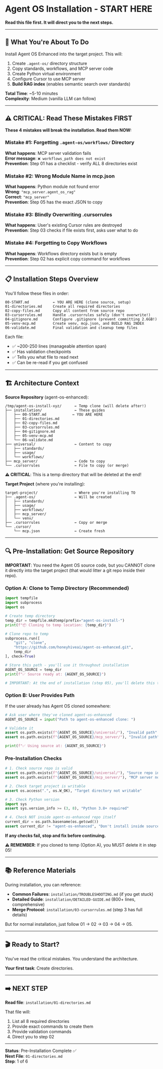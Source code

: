 # Agent OS Installation - START HERE

**Read this file first. It will direct you to the next steps.**

---

## 🎯 What You're About To Do

Install Agent OS Enhanced into the target project. This will:
1. Create `.agent-os/` directory structure
2. Copy standards, workflows, and MCP server code
3. Create Python virtual environment
4. Configure Cursor to use MCP server
5. **Build RAG index** (enables semantic search over standards)

**Total Time**: ~5-10 minutes  
**Complexity**: Medium (vanilla LLM can follow)

---

## ⚠️ CRITICAL: Read These Mistakes FIRST

**These 4 mistakes will break the installation. Read them NOW:**

### Mistake #1: Forgetting `.agent-os/workflows/` Directory
**What happens**: MCP server validation fails  
**Error message**: `❌ workflows_path does not exist`  
**Prevention**: Step 01 has a checklist - verify ALL 8 directories exist

### Mistake #2: Wrong Module Name in mcp.json
**What happens**: Python module not found error  
**Wrong**: `"mcp_server.agent_os_rag"`  
**Correct**: `"mcp_server"`  
**Prevention**: Step 05 has the exact JSON to copy

### Mistake #3: Blindly Overwriting .cursorrules
**What happens**: User's existing Cursor rules are destroyed  
**Prevention**: Step 03 checks if file exists first, asks user what to do

### Mistake #4: Forgetting to Copy Workflows
**What happens**: Workflows directory exists but is empty  
**Prevention**: Step 02 has explicit copy command for workflows

---

## 📋 Installation Steps Overview

You'll follow these files in order:

```
00-START.md           ← YOU ARE HERE (clone source, setup)
01-directories.md     Create all required directories
02-copy-files.md      Copy all content from source repo
03-cursorrules.md     Handle .cursorrules safely (don't overwrite!)
04-gitignore.md       Configure .gitignore (prevent committing 2.6GB!)
05-venv-mcp.md        Create venv, mcp.json, and BUILD RAG INDEX
06-validate.md        Final validation and cleanup temp files
```

Each file:
- ✅ ~200-250 lines (manageable attention span)
- ✅ Has validation checkpoints
- ✅ Tells you what file to read next
- ✅ Can be re-read if you get confused

---

## 🏗️ Architecture Context

**Source Repository** (agent-os-enhanced):
```
/tmp/agent-os-install-xyz/      ← Temp clone (will delete after!)
├── installation/               ← These guides
│   ├── 00-START.md            ← YOU ARE HERE
│   ├── 01-directories.md
│   ├── 02-copy-files.md
│   ├── 03-cursorrules.md
│   ├── 04-gitignore.md
│   ├── 05-venv-mcp.md
│   └── 06-validate.md
├── universal/                  ← Content to copy
│   ├── standards/
│   ├── usage/
│   └── workflows/
├── mcp_server/                 ← Code to copy
└── .cursorrules                ← File to copy (or merge)
```

**⚠️ CRITICAL**: This is a temp directory that will be deleted at the end!

**Target Project** (where you're installing):
```
target-project/                 ← Where you're installing TO
├── .agent-os/                  ← Will be created
│   ├── standards/
│   ├── usage/
│   ├── workflows/
│   ├── mcp_server/
│   └── venv/
├── .cursorrules                ← Copy or merge
└── .cursor/
    └── mcp.json                ← Create fresh
```

---

## 🔍 Pre-Installation: Get Source Repository

**IMPORTANT**: You need the Agent OS source code, but you CANNOT clone it directly into the target project (that would litter a git repo inside their repo).

### Option A: Clone to Temp Directory (Recommended)

```python
import tempfile
import subprocess
import os

# Create temp directory
temp_dir = tempfile.mkdtemp(prefix="agent-os-install-")
print(f"📦 Cloning to temp location: {temp_dir}")

# Clone repo to temp
subprocess.run([
    "git", "clone", 
    "https://github.com/honeyhiveai/agent-os-enhanced.git",
    temp_dir
], check=True)

# Store this path - you'll use it throughout installation
AGENT_OS_SOURCE = temp_dir
print(f"✅ Source ready at: {AGENT_OS_SOURCE}")

# IMPORTANT: At the end of installation (step 05), you'll delete this temp directory
```

### Option B: User Provides Path

If the user already has Agent OS cloned somewhere:

```python
# Ask user where they've cloned agent-os-enhanced
AGENT_OS_SOURCE = input("Path to agent-os-enhanced clone: ")

# Validate it
assert os.path.exists(f"{AGENT_OS_SOURCE}/universal/"), "Invalid path"
assert os.path.exists(f"{AGENT_OS_SOURCE}/mcp_server/"), "Invalid path"

print(f"✅ Using source at: {AGENT_OS_SOURCE}")
```

### Pre-Installation Checks

```python
# 1. Check source repo is valid
assert os.path.exists(f"{AGENT_OS_SOURCE}/universal/"), "Source repo invalid"
assert os.path.exists(f"{AGENT_OS_SOURCE}/mcp_server/"), "MCP server not found"

# 2. Check target project is writable
assert os.access(".", os.W_OK), "Target directory not writable"

# 3. Check Python version
import sys
assert sys.version_info >= (3, 8), "Python 3.8+ required"

# 4. Check NOT inside agent-os-enhanced repo itself
current_dir = os.path.basename(os.getcwd())
assert current_dir != "agent-os-enhanced", "Don't install inside source repo!"
```

**If any checks fail, stop and fix before continuing.**

**⚠️ REMEMBER**: If you cloned to temp (Option A), you MUST delete it in step 05!

---

## 📚 Reference Materials

During installation, you can reference:

- **Common Failures**: `installation/TROUBLESHOOTING.md` (if you get stuck)
- **Detailed Guide**: `installation/DETAILED-GUIDE.md` (800+ lines, comprehensive)
- **Merge Protocol**: `installation/03-cursorrules.md` (step 3 has full details)

But for normal installation, just follow 01 → 02 → 03 → 04 → 05.

---

## 🎬 Ready to Start?

You've read the critical mistakes. You understand the architecture.

**Your first task**: Create directories.

---

## ➡️ NEXT STEP

**Read file**: `installation/01-directories.md`

That file will:
1. List all 8 required directories
2. Provide exact commands to create them
3. Provide validation commands
4. Direct you to step 02

---

**Status**: Pre-Installation Complete ✅  
**Next File**: `01-directories.md`  
**Step**: 1 of 6

